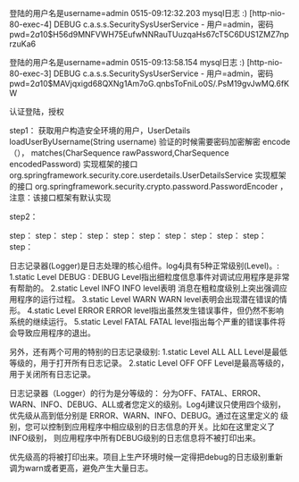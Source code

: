 
登陆的用户名是username=admin
0515-09:12:32.203 mysql日志 :) [http-nio-80-exec-4] DEBUG c.a.s.s.SecuritySysUserService - 用户=admin，密码 pwd=$2a$10$H56d9MNFVWH75EufwNNRauTUuzqaHs67cT5C6DUS1ZMZ7nprzuKa6

 登陆的用户名是username=admin
0515-09:13:58.154 mysql日志 :) [http-nio-80-exec-3] DEBUG c.a.s.s.SecuritySysUserService - 用户=admin，密码 pwd=$2a$10$MAVjqxigd68QXNg1Am7oG.qnbsToFniLo0S/.PsM19gvJwMQ.6fKW



认证登陆，授权

step1：
获取用户构造安全环境的用户，UserDetails loadUserByUsername(String username) 
验证的时候需要密码加密解密 encode（）， matches(CharSequence rawPassword,CharSequence encodedPassword)
实现框架的接口 org.springframework.security.core.userdetails.UserDetailsService
实现框架的接口 org.springframework.security.crypto.password.PasswordEncoder ，注意：该接口框架有默认实现

step2：



step：
step：
step：
step：
step：
step：
step：
step：
step：
step：
step：



日志记录器(Logger)是日志处理的核心组件。log4j具有5种正常级别(Level)。: 
1.static Level DEBUG : 
DEBUG Level指出细粒度信息事件对调试应用程序是非常有帮助的。 
2.static Level INFO 
INFO level表明 消息在粗粒度级别上突出强调应用程序的运行过程。 
3.static Level WARN 
WARN level表明会出现潜在错误的情形。 
4.static Level ERROR 
ERROR level指出虽然发生错误事件，但仍然不影响系统的继续运行。 
5.static Level FATAL 
FATAL level指出每个严重的错误事件将会导致应用程序的退出。 

另外，还有两个可用的特别的日志记录级别: 
1.static Level ALL 
ALL Level是最低等级的，用于打开所有日志记录。 
2.static Level OFF 
OFF Level是最高等级的，用于关闭所有日志记录。 

日志记录器（Logger）的行为是分等级的： 
分为OFF、FATAL、ERROR、WARN、INFO、DEBUG、ALL或者您定义的级别。Log4j建议只使用四个级别，优先级从高到低分别是 ERROR、WARN、INFO、DEBUG。通过在这里定义的 
级别，您可以控制到应用程序中相应级别的日志信息的开关。比如在这里定义了INFO级别， 则应用程序中所有DEBUG级别的日志信息将不被打印出来。

 

优先级高的将被打印出来。项目上生产环境时候一定得把debug的日志级别重新调为warn或者更高，避免产生大量日志。





